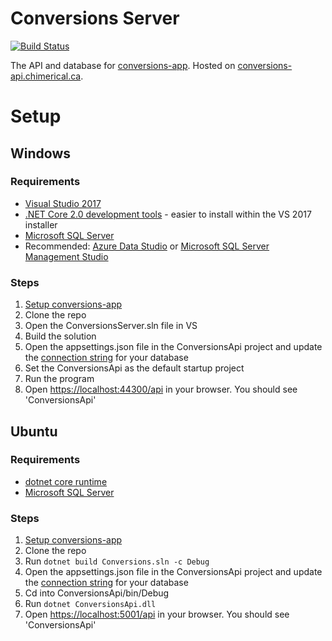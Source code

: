 # Conversions Server

[![Build Status](https://dev.azure.com/chimerical/Conversions/_apis/build/status/ConversionsServer)](https://dev.azure.com/chimerical/Conversions/_build/latest?definitionId=2)

The API and database for [conversions-app](https://github.com/blake-mealey/conversions-app). Hosted on [conversions-api.chimerical.ca](https://conversions-api.chimerical.ca/api).

# Setup

## Windows

### Requirements

- [Visual Studio 2017](https://visualstudio.microsoft.com/downloads/)
- [.NET Core 2.0 development tools](https://www.microsoft.com/net/download/visual-studio-sdks) - easier to install within the VS 2017 installer
- [Microsoft SQL Server](https://www.microsoft.com/en-us/sql-server/sql-server-editions-express)
- Recommended: [Azure Data Studio](https://docs.microsoft.com/en-us/sql/azure-data-studio/download?view=sql-server-2017) or [Microsoft SQL Server Management Studio](https://docs.microsoft.com/en-us/sql/ssms/download-sql-server-management-studio-ssms?view=sql-server-2017)

### Steps

1. [Setup conversions-app](https://github.com/blake-mealey/conversions-app#setup)
2. Clone the repo
3. Open the ConversionsServer.sln file in VS
4. Build the solution
5. Open the appsettings.json file in the ConversionsApi project and update the [connection string](https://www.connectionstrings.com/sql-server/) for your database
6. Set the ConversionsApi as the default startup project
7. Run the program
8. Open [https://localhost:44300/api](https://localhost:44300/api) in your browser. You should see 'ConversionsApi'

## Ubuntu

### Requirements

- [dotnet core runtime](https://www.microsoft.com/net/download/linux-package-manager/ubuntu16-04/sdk-current)
- [Microsoft SQL Server](https://docs.microsoft.com/en-us/sql/linux/quickstart-install-connect-ubuntu?view=sql-server-2017)

### Steps

1. [Setup conversions-app](https://github.com/blake-mealey/conversions-app#setup)
2. Clone the repo
3. Run `dotnet build Conversions.sln -c Debug`
4. Open the appsettings.json file in the ConversionsApi project and update the [connection string](https://www.connectionstrings.com/sql-server/) for your database
5. Cd into ConversionsApi/bin/Debug
6. Run `dotnet ConversionsApi.dll`
7. Open [https://localhost:5001/api](https://localhost:5001/api) in your browser. You should see 'ConversionsApi'
